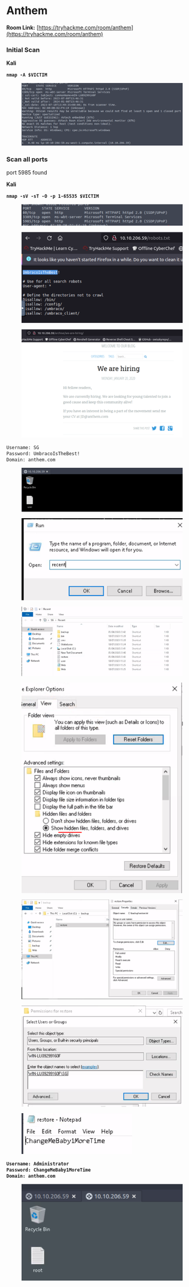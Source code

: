 # Anthem

**Room Link:** [https://tryhackme.com/room/anthem](https://tryhackme.com/room/anthem)

### Initial Scan

**Kali**

<pre><code><strong>nmap -A $VICTIM
</strong></code></pre>

<figure><img src="../../.gitbook/assets/image (17) (6) (3).png" alt=""><figcaption></figcaption></figure>





### Scan all ports

port 5985 found

**Kali**

<pre><code><strong>nmap -sV -sT -O -p 1-65535 $VICTIM
</strong></code></pre>

<figure><img src="../../.gitbook/assets/image (25) (1) (2).png" alt=""><figcaption></figcaption></figure>







<figure><img src="../../.gitbook/assets/image (18) (3) (2).png" alt=""><figcaption></figcaption></figure>





<figure><img src="../../.gitbook/assets/image (22) (4).png" alt=""><figcaption></figcaption></figure>





```
Username: SG
Password: UmbracoIsTheBest!
Domain: anthem.com
```

<figure><img src="../../.gitbook/assets/image (24) (2).png" alt=""><figcaption></figcaption></figure>



<figure><img src="../../.gitbook/assets/image (19) (6) (4).png" alt=""><figcaption></figcaption></figure>



<figure><img src="../../.gitbook/assets/image (16) (1).png" alt=""><figcaption></figcaption></figure>







<figure><img src="../../.gitbook/assets/image (21) (1).png" alt=""><figcaption></figcaption></figure>



<figure><img src="../../.gitbook/assets/image (11) (4).png" alt=""><figcaption></figcaption></figure>



<figure><img src="../../.gitbook/assets/image (32).png" alt=""><figcaption></figcaption></figure>





<figure><img src="../../.gitbook/assets/image (1) (2).png" alt=""><figcaption></figcaption></figure>



<pre><code><strong>Username: Administrator
</strong><strong>Password: ChangeMeBaby1MoreTime
</strong><strong>Domain: anthem.com
</strong></code></pre>

<figure><img src="../../.gitbook/assets/image (2) (1) (1).png" alt=""><figcaption></figcaption></figure>



















